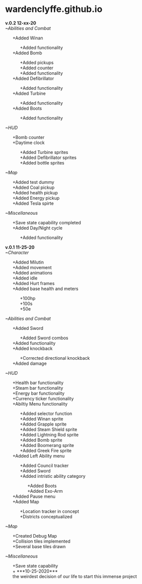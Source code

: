 # wardenclyffe.github.io
**v.0.2 12-xx-20** <br>
  *~Abilities and Combat*
    <ul>
    +Added Winan <br>
      <ul>+Added functionality <br></ul>
    +Added Bomb <br>
      <ul>+Added pickups <br>
          +Added counter <br>
          +Added functionality <br> </ul>
    +Added Defibrillator <br>
      <ul>+Added functionality <br> </ul>
    +Added Turbine <br>
      <ul>+Added functionality <br> </ul>
    +Added Boots <br>
      <ul>+Added functionality <br> </ul>
    </ul>
  *~HUD* <ul>
    +Bomb counter <br>
    +Daytime clock <br>
      <ul>
      +Added Turbine sprites <br>
      +Added Defibrillator sprites <br>
      +Added bottle sprites <br>
      </ul>
    </ul>
  *~Map*
    <ul>
    +Added test dummy <br>
    +Added Coal pickup <br>
    +Added health pickup <br>
    +Added Energy pickup <br>
    +Added Tesla spirte <br>
    </ul>
  *~Miscellaneous* <ul>
    +Save state capability completed<br>
    +Added Day/Night cycle<br>
      <ul>+Added functionality <br> </ul> 
    </ul>
   
**v.0.1 11-25-20** <br>
  *~Character*
    <ul>
    +Added Milutin <br>
    +Added movement <br>
    +Added animations <br>
    +Added idle <br>
    +Added Hurt frames <br>
    +Added base health and meters <br>
    <ul>
      +100hp <br>
      +100s <br>
      +50e <br>
    </ul>
    </ul>
  *~Abilities and Combat*
    <ul>
    +Added Sword <br>
      <ul>+Added Sword combos <br></ul>
    +Added functionality <br>
    +Added knockback <br>
      <ul>+Corrected directional knockback <br></ul>
    +Added damage <br>
    </ul>
  *~HUD*
    <ul>
    +Health bar functionality <br>
    +Steam bar functionality <br>
    +Energy bar functionality <br>
    +Currency ticker functionality <br>
    +Abiltiy Menu functionality <br>
      <ul>
      +Added selector function <br>
      +Added Winan sprite <br>
      +Added Grapple sprite <br>
      +Added Steam Shield sprite <br>
      +Added Lightning Rod sprite <br>
      +Added Bomb sprite <br>
      +Added Boomerang sprite <br>
      +Added Greek Fire sprite <br>
      </ul>
    +Added Left Ability menu <br>
      <ul>
      +Added Council tracker <br>
      +Added Sword <br>
      +Added intristic ability category <br>
       <ul>
       +Added Boots <br>
       +Added Exo-Arm <br>
       </ul>
      </ul>
    +Added Pause menu <br>
    +Added Map
      <ul>
      +Location tracker in concept <br>
      +Districts conceptualized <br>
      </ul>
    </ul>
  *~Map*
    <ul>
    +Created Debug Map <br>
    +Collision tiles implemented <br>
    +Several base tiles drawn <br>
    </ul>
  *~Miscellaneous*
  <ul>
    +Save state capability <br>
    +
***10-25-2020***<br>
 the weirdest decision of our life to start this immense project
